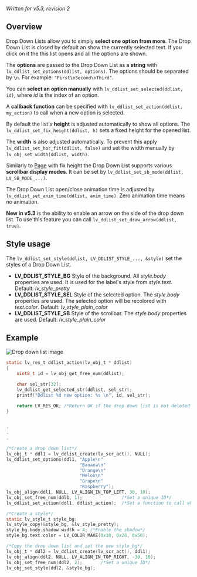 _Written for v5.3, revision 2_

## Overview

Drop Down Lists allow you to simply **select one option from more**. The Drop Down List is closed by default an show the currently selected text. If you click on it the this list opens and all the options are shown.

The **options** are passed to the Drop Down List as a **string** with `lv_ddlist_set_options(ddlist, options)`. The options should be separated by `\n`. For example: `"First\nSecond\nThird"`.

You can **select an option manually** with `lv_ddlist_set_selected(ddlist, id)`, where _id_ is the index of an option.

A **callback function** can be specified with `lv_ddlist_set_action(ddlist, my_action)` to call when a new option is selected.

By default the list's **height** is adjusted automatically to show all options. The `lv_ddlist_set_fix_height(ddlist, h)` sets a fixed height for the opened list.

The **width** is also adjusted automatically. To prevent this apply `lv_ddlist_set_hor_fit(ddlist, false)` and set the width manually by `lv_obj_set_width(ddlist, width)`.

Similarly to [Page](/Page) with fix height the Drop Down List supports various **scrollbar display modes**. It can be set by `lv_ddlist_set_sb_mode(ddlist, LV_SB_MODE_...)`.

The Drop Down List open/close animation time is adjusted by `lv_ddlist_set_anim_time(ddlist, anim_time)`. Zero animation time means no animation.

**New in v5.3** is the ability to enable an arrow on the side of the drop down list. To use this feature you can call `lv_ddlist_set_draw_arrow(ddlist, true)`.

## Style usage

The `lv_ddlist_set_style(ddlist, LV_DDLIST_STYLE_..., &style)` set the styles of a Drop Down List.

- **LV_DDLIST_STYLE_BG** Style of the background. All _style.body_ properties are used. It is used for the label's style from _style.text_. Default: _lv_style_pretty_
- **LV_DDLIST_STYLE_SEL** Style of the selected option.  The _style.body_ properties are used. The selected option will be recolored with _text.color_. Default: _lv_style_plain_color_
- **LV_DDLIST_STYLE_SB** Style of the scrollbar. The _style.body_ properties are used. Default: _lv_style_plain_color_

## Example
![Drop down list image](http://docs.littlevgl.com/img/drop-down-list-lv_ddlist.png)
```c
static lv_res_t ddlist_action(lv_obj_t * ddlist)
{
    uint8_t id = lv_obj_get_free_num(ddlist);

    char sel_str[32];
    lv_ddlist_get_selected_str(ddlist, sel_str);
    printf("Ddlist %d new option: %s \n", id, sel_str);

    return LV_RES_OK; /*Return OK if the drop down list is not deleted*/
}


.
.
.

/*Create a drop down list*/
lv_obj_t * ddl1 = lv_ddlist_create(lv_scr_act(), NULL);
lv_ddlist_set_options(ddl1, "Apple\n"
                            "Banana\n"
                            "Orange\n"
                            "Melon\n"
                            "Grape\n"
                            "Raspberry");
lv_obj_align(ddl1, NULL, LV_ALIGN_IN_TOP_LEFT, 30, 10);
lv_obj_set_free_num(ddl1, 1);               /*Set a unique ID*/
lv_ddlist_set_action(ddl1, ddlist_action);  /*Set a function to call when anew option is chosen*/

/*Create a style*/
static lv_style_t style_bg;
lv_style_copy(&style_bg, &lv_style_pretty);
style_bg.body.shadow.width = 4; /*Enable the shadow*/
style_bg.text.color = LV_COLOR_MAKE(0x10, 0x20, 0x50);

/*Copy the drop down list and set the new style_bg*/
lv_obj_t * ddl2 = lv_ddlist_create(lv_scr_act(), ddl1);
lv_obj_align(ddl2, NULL, LV_ALIGN_IN_TOP_RIGHT, -30, 10);
lv_obj_set_free_num(ddl2, 2);       /*Set a unique ID*/
lv_obj_set_style(ddl2, &style_bg);
```
